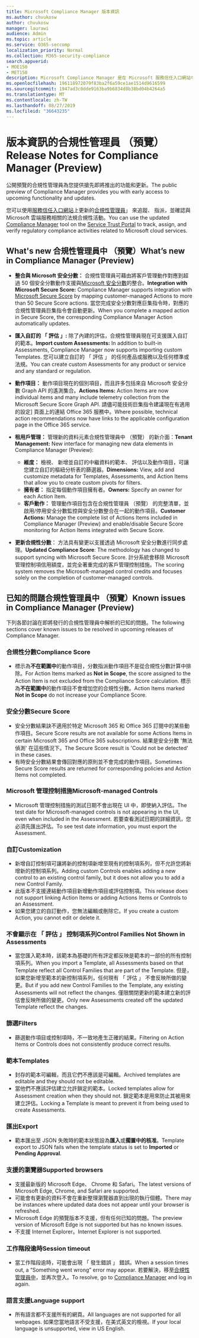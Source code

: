 ```yaml
---
title: Microsoft Compliance Manager 版本資訊
ms.author: chvukosw
author: chvukosw
manager: laurawi
audience: Admin
ms.topic: article
ms.service: O365-seccomp
localization_priority: Normal
ms.collection: M365-security-compliance
search.appverid:
- MOE150
- MET150
description: Microsoft Compliance Manager 是在 Microsoft 服務信任入口網站中的可用工作流程為基礎的風險評估工具。 合規性管理員可讓您追蹤、 指派及驗證與 Microsoft 雲端服務相關的法規合規性活動。
ms.openlocfilehash: 196118972079f83ba2f6a59ce1ae1514d9616599
ms.sourcegitcommit: 1947ad3c0dde9163ba9b6834d8b38bd04b4264a5
ms.translationtype: MT
ms.contentlocale: zh-TW
ms.lasthandoff: 08/27/2019
ms.locfileid: "36643235"
---
```

# <a name="release-notes-for-compliance-manager-preview"></a><span data-ttu-id="1116e-104">版本資訊的合規性管理員 （預覽）</span><span class="sxs-lookup"><span data-stu-id="1116e-104">Release Notes for Compliance Manager (Preview)</span></span>

<span data-ttu-id="1116e-105">公開預覽的合規性管理員為您提供搶先即將推出的功能和更新。</span><span class="sxs-lookup"><span data-stu-id="1116e-105">The public preview of Compliance Manager provides you with early access to upcoming functionality and updates.</span></span>

<span data-ttu-id="1116e-106">您可以使用[服務信任入口網站](https://servicetrust.microsoft.com)上更新的[合規性管理員](https://servicetrust.microsoft.com/ComplianceManager)」 來追蹤、 指派，並確認與 Microsoft 雲端服務相關的法規合規性活動。</span><span class="sxs-lookup"><span data-stu-id="1116e-106">You can use the updated [Compliance Manager](https://servicetrust.microsoft.com/ComplianceManager) tool on the [Service Trust Portal](https://servicetrust.microsoft.com) to track, assign, and verify regulatory compliance activities related to Microsoft cloud services.</span></span>

## <a name="whats-new-in-compliance-manager-preview"></a><span data-ttu-id="1116e-107">What's new 合規性管理員中 （預覽）</span><span class="sxs-lookup"><span data-stu-id="1116e-107">What’s new in Compliance Manager (Preview)</span></span>

- <span data-ttu-id="1116e-108">**整合與 Microsoft 安全分數：** 合規性管理員可藉由將客戶管理動作對應到超過 50 個安全分數動作支援與[Microsoft 安全分數](microsoft-secure-score.md)的整合。</span><span class="sxs-lookup"><span data-stu-id="1116e-108">**Integration with Microsoft Secure Score:** Compliance Manager supports integration with [Microsoft Secure Score](microsoft-secure-score.md) by mapping customer-managed Actions to more than 50 Secure Score actions.</span></span> <span data-ttu-id="1116e-109">當您完成安全分數對應巨集指令時，對應的合規性管理員巨集指令會自動更新。</span><span class="sxs-lookup"><span data-stu-id="1116e-109">When you complete a mapped action in Secure Score, the corresponding Compliance Manager Action automatically updates.</span></span>

- <span data-ttu-id="1116e-110">**匯入自訂的 「 評估 」:** 除了內建的評估，合規性管理員現在可支援匯入自訂的範本。</span><span class="sxs-lookup"><span data-stu-id="1116e-110">**Import custom Assessments:** In addition to built-in Assessments, Compliance Manager now supports importing custom Templates.</span></span> <span data-ttu-id="1116e-111">您可以建立自訂的 「 評估 」 的任何產品或服務以及任何標準或法規。</span><span class="sxs-lookup"><span data-stu-id="1116e-111">You can create custom Assessments for any product or service and any standard or regulation.</span></span>

- <span data-ttu-id="1116e-112">**動作項目：** 動作項目現在的個別項目，而且許多包括來自 Microsoft 安全分數 Graph API 的遙測集合。</span><span class="sxs-lookup"><span data-stu-id="1116e-112">**Actions Items:** Action Items are now individual items and many include telemetry collection from the Microsoft Secure Score Graph API.</span></span> <span data-ttu-id="1116e-113">請儘可能技術巨集指令建議現在有適用的設定] 頁面上的連結 Office 365 服務中。</span><span class="sxs-lookup"><span data-stu-id="1116e-113">Where possible, technical action recommendations now have links to the applicable configuration page in the Office 365 service.</span></span>

- <span data-ttu-id="1116e-114">**租用戶管理：** 管理新的資料元素合規性管理員中 （預覽） 的新介面：</span><span class="sxs-lookup"><span data-stu-id="1116e-114">**Tenant Management:** New interface for managing new data elements in Compliance Manager (Preview):</span></span>
    - <span data-ttu-id="1116e-115">**維度：** 檢視、 新增並自訂的中繼資料的範本、 評估以及動作項目，可讓您建立自訂的樞紐分析表的篩選器。</span><span class="sxs-lookup"><span data-stu-id="1116e-115">**Dimensions:** View, add and customize metadata for Templates, Assessments, and Action Items that allow you to create custom pivots for filters.</span></span>
    - <span data-ttu-id="1116e-116">**擁有者：** 指定每個動作項目擁有者。</span><span class="sxs-lookup"><span data-stu-id="1116e-116">**Owners:** Specify an owner for each Action Item.</span></span>
    - <span data-ttu-id="1116e-117">**客戶動作：** 管理動作項目包含在合規性管理員 （預覽） 的完整清單，並啟用/停用安全分數監控與安全分數整合在一起的動作項目。</span><span class="sxs-lookup"><span data-stu-id="1116e-117">**Customer Actions:** Manage the complete list of Actions Items included in Compliance Manager (Preview) and enable/disable Secure Score monitoring for Action Items integrated with Secure Score.</span></span>

- <span data-ttu-id="1116e-118">**更新合規性分數**： 方法具有變更以支援透過 Microsoft 安全分數進行同步處理。</span><span class="sxs-lookup"><span data-stu-id="1116e-118">**Updated Compliance Score**: The methodology has changed to support syncing with Microsoft Secure Score.</span></span> <span data-ttu-id="1116e-119">計分系統會移除 Microsoft 管理控制項信用額度，並完全著重完成的客戶管理控制措施。</span><span class="sxs-lookup"><span data-stu-id="1116e-119">The scoring system removes the Microsoft-managed control credits and focuses solely on the completion of customer-managed controls.</span></span>

## <a name="known-issues-in-compliance-manager-preview"></a><span data-ttu-id="1116e-120">已知的問題合規性管理員中 （預覽）</span><span class="sxs-lookup"><span data-stu-id="1116e-120">Known issues in Compliance Manager (Preview)</span></span>

<span data-ttu-id="1116e-121">下列各節討論在即將發行的合規性管理員中解析的已知的問題。</span><span class="sxs-lookup"><span data-stu-id="1116e-121">The following sections cover known issues to be resolved in upcoming releases of Compliance Manager.</span></span>

### <a name="compliance-score"></a><span data-ttu-id="1116e-122">合規性分數</span><span class="sxs-lookup"><span data-stu-id="1116e-122">Compliance Score</span></span>

- <span data-ttu-id="1116e-123">標示為**不在範圍中**的動作項目，分數指派動作項目不是從合規性分數計算中排除。</span><span class="sxs-lookup"><span data-stu-id="1116e-123">For Action Items marked as **Not in Scope**, the score assigned to the Action Item is not excluded from the Compliance Score calculation.</span></span> <span data-ttu-id="1116e-124">標示為**不在範圍中**的動作項目不會增加您的合規性分數。</span><span class="sxs-lookup"><span data-stu-id="1116e-124">Action Items marked **Not in Scope** do not increase your Compliance Score.</span></span>

### <a name="secure-score"></a><span data-ttu-id="1116e-125">安全分數</span><span class="sxs-lookup"><span data-stu-id="1116e-125">Secure Score</span></span>

- <span data-ttu-id="1116e-126">安全分數結果訣不適用於特定 Microsoft 365 和 Office 365 訂閱中的某些動作項目。</span><span class="sxs-lookup"><span data-stu-id="1116e-126">Secure Score results are not available for some Actions Items in certain Microsoft 365 and Office 365 subscriptions.</span></span> <span data-ttu-id="1116e-127">結果是安全分數 '無法偵測' 在這些情況下。</span><span class="sxs-lookup"><span data-stu-id="1116e-127">The Secure Score result is 'Could not be detected' in these cases.</span></span>
- <span data-ttu-id="1116e-128">有時安全分數結果會傳回對應的原則並不會完成的動作項目。</span><span class="sxs-lookup"><span data-stu-id="1116e-128">Sometimes Secure Score results are returned for corresponding policies and Action Items not completed.</span></span>

### <a name="microsoft-managed-controls"></a><span data-ttu-id="1116e-129">Microsoft 管理控制措施</span><span class="sxs-lookup"><span data-stu-id="1116e-129">Microsoft-managed Controls</span></span>

- <span data-ttu-id="1116e-130">Microsoft 管理控制措施的測試日期不會出現在 UI 中，即使納入評估。</span><span class="sxs-lookup"><span data-stu-id="1116e-130">The test date for Microsoft-managed controls is not appearing in the UI, even when included in the Assessment.</span></span> <span data-ttu-id="1116e-131">若要查看測試日期的詳細資訊，您必須先匯出評估。</span><span class="sxs-lookup"><span data-stu-id="1116e-131">To see test date information, you must export the Assessment.</span></span>

### <a name="customization"></a><span data-ttu-id="1116e-132">自訂</span><span class="sxs-lookup"><span data-stu-id="1116e-132">Customization</span></span>

- <span data-ttu-id="1116e-133">新增自訂控制項可讓將新的控制項新增至現有的控制項系列，但不允許您將新增新的控制項系列。</span><span class="sxs-lookup"><span data-stu-id="1116e-133">Adding custom Controls enables adding a new control to an existing control family, but it does not allow you to add a new Control Family.</span></span>
- <span data-ttu-id="1116e-134">此版本不支援連結動作項目新增動作項目或評估控制項。</span><span class="sxs-lookup"><span data-stu-id="1116e-134">This release does not support linking Action Items or adding Actions Items or Controls to an Assessment.</span></span>
- <span data-ttu-id="1116e-135">如果您建立的自訂動作，您無法編輯或刪除它。</span><span class="sxs-lookup"><span data-stu-id="1116e-135">If you create a custom Action, you cannot edit or delete it.</span></span>

### <a name="control-families-not-shown-in-assessments"></a><span data-ttu-id="1116e-136">不會顯示在 「 評估 」 控制項系列</span><span class="sxs-lookup"><span data-stu-id="1116e-136">Control Families Not Shown in Assessments</span></span>

- <span data-ttu-id="1116e-137">當您匯入範本時，該範本為基礎的所有評定都反映是範本的一部份的所有控制項系列。</span><span class="sxs-lookup"><span data-stu-id="1116e-137">When you import a Template, all Assessments based on that Template reflect all Control Families that are part of the Template.</span></span> <span data-ttu-id="1116e-138">但是，如果您新增至範本的新控制項系列，任何現有 「 評估 」 不會反映所做的變更。</span><span class="sxs-lookup"><span data-stu-id="1116e-138">But if you add new Control Families to the Template, any existing Assessments will not reflect the changes.</span></span> <span data-ttu-id="1116e-139">僅限關閉更新的範本建立新的評估會反映所做的變更。</span><span class="sxs-lookup"><span data-stu-id="1116e-139">Only new Assessments created off the updated Template reflect the changes.</span></span>

### <a name="filters"></a><span data-ttu-id="1116e-140">篩選</span><span class="sxs-lookup"><span data-stu-id="1116e-140">Filters</span></span>

- <span data-ttu-id="1116e-141">篩選動作項目或控制項時，不一致地產生正確的結果。</span><span class="sxs-lookup"><span data-stu-id="1116e-141">Filtering on Action Items or Controls does not consistently produce correct results.</span></span>

### <a name="templates"></a><span data-ttu-id="1116e-142">範本</span><span class="sxs-lookup"><span data-stu-id="1116e-142">Templates</span></span>

- <span data-ttu-id="1116e-143">封存的範本可編輯，而且它們不應該是可編輯。</span><span class="sxs-lookup"><span data-stu-id="1116e-143">Archived templates are editable and they should not be editable.</span></span>
- <span data-ttu-id="1116e-144">當他們不應該評估建立允許鎖定的範本。</span><span class="sxs-lookup"><span data-stu-id="1116e-144">Locked templates allow for Assessment creation when they should not.</span></span> <span data-ttu-id="1116e-145">鎖定範本是用來防止其被用來建立評估。</span><span class="sxs-lookup"><span data-stu-id="1116e-145">Locking a Template is meant to prevent it from being used to create Assessments.</span></span>

### <a name="export"></a><span data-ttu-id="1116e-146">匯出</span><span class="sxs-lookup"><span data-stu-id="1116e-146">Export</span></span>

- <span data-ttu-id="1116e-147">範本匯出至 JSON 失敗時的範本狀態設為**匯入**或**擱置中的核准**。</span><span class="sxs-lookup"><span data-stu-id="1116e-147">Template export to JSON fails when the template status is set to **Imported** or **Pending Approval**.</span></span>

### <a name="supported-browsers"></a><span data-ttu-id="1116e-148">支援的瀏覽器</span><span class="sxs-lookup"><span data-stu-id="1116e-148">Supported browsers</span></span>

- <span data-ttu-id="1116e-149">支援最新版的 Microsoft Edge、 Chrome 和 Safari。</span><span class="sxs-lookup"><span data-stu-id="1116e-149">The latest versions of Microsoft Edge, Chrome, and Safari are supported.</span></span>
- <span data-ttu-id="1116e-150">可能會有更新的資料不會在重新整理瀏覽器直到出現的執行個體。</span><span class="sxs-lookup"><span data-stu-id="1116e-150">There may be instances where updated data does not appear until your browser is refreshed.</span></span>
- <span data-ttu-id="1116e-151">Microsoft Edge 的預覽版本不支援，但有任何已知的問題。</span><span class="sxs-lookup"><span data-stu-id="1116e-151">The preview version of Microsoft Edge is not supported but has no known issues.</span></span>
- <span data-ttu-id="1116e-152">不支援 Internet Explorer。</span><span class="sxs-lookup"><span data-stu-id="1116e-152">Internet Explorer is not supported.</span></span>

### <a name="session-timeout"></a><span data-ttu-id="1116e-153">工作階段逾時</span><span class="sxs-lookup"><span data-stu-id="1116e-153">Session timeout</span></span>

- <span data-ttu-id="1116e-154">當工作階段逾時，可能會出現 「 發生錯誤 」 錯誤。</span><span class="sxs-lookup"><span data-stu-id="1116e-154">When a session times out, a “Something went wrong” error may appear.</span></span> <span data-ttu-id="1116e-155">若要解決，移至[合規性管理員中](https://servicetrust.microsoft.com/ComplianceManager)，並再次登入。</span><span class="sxs-lookup"><span data-stu-id="1116e-155">To resolve, go to [Compliance Manager](https://servicetrust.microsoft.com/ComplianceManager) and log in again.</span></span>
 
### <a name="language-support"></a><span data-ttu-id="1116e-156">語言支援</span><span class="sxs-lookup"><span data-stu-id="1116e-156">Language support</span></span>

- <span data-ttu-id="1116e-157">所有語言都不支援所有的網頁。</span><span class="sxs-lookup"><span data-stu-id="1116e-157">All languages are not supported for all webpages.</span></span> <span data-ttu-id="1116e-158">如果您當地語言不受支援，在美式英文的檢視。</span><span class="sxs-lookup"><span data-stu-id="1116e-158">If your local language is unsupported, view in US English.</span></span>